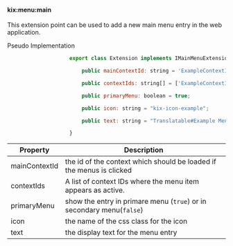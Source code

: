 #### kix:menu:main

This extension point can be used to add a new main menu entry in the web application.

Pseudo Implementation

```javascript
                    export class Extension implements IMainMenuExtension {

                        public mainContextId: string = 'ExampleContextID';

                        public contextIds: string[] = ['ExampleContextID', 'ExampleContext2ID'];

                        public primaryMenu: boolean = true;

                        public icon: string = "kix-icon-example";

                        public text: string = "Translatable#Example Menu";

                    }
```

| Property      | Description                                                           |
| ------------- | --------------------------------------------------------------------- |
| mainContextId | the id of the context which should be loaded if the menus is clicked  |
| contextIds    | A list of context IDs where the menu item appears as active.          |
| primaryMenu   | show the entry in primare menu (`true`) or in secondary menu(`false`) |
| icon          | the name of the css class for the icon                                |
| text          | the display text for the menu entry                                   |